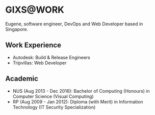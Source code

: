 # GIXS@WORK

Eugene, software engineer, DevOps and Web Developer based in Singapore.

## Work Experience

* Autodesk: Build & Release Engineers
* Tripvillas: Web Developer

## Academic

* NUS (Aug 2013 - Dec 2016): Bachelor of Computing (Honours) in Computer Science (Visual Computing)
* RP  (Aug 2009 - Jan 2012): Diploma (with Merit) in Information Technology (IT Security Specialization)
